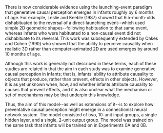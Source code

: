 There is now considerable evidence using the launching-event paradigm that generative causal perception emerges in infants roughly by 6 months of age. For example, Leslie and Keeble (1987) showed that 6.5-month-olds dishabituated to the reversal of a direct-launching event--which used simple 2D geometric shapes--following habituation to that same event, whereas infants who were habituated to a non-causal event did not dishabituate to its reversal. This work was subsequently extended by Oakes and Cohen (1990) who showed that the ability to perceive causality when realistic 3D rather than computer-animated 2D are used emerges by around 10 months of age. 

Although this work is generally not described in these terms, each of these studies are related in that the aim in each study was to examine generative causal perception in infants; that is, infants' ability to attribute causality to objects that produce, rather than prevent, effects in other objects. However, it is as yet unknown when, how, and whether infants attribute causality to causes that prevent effects, and it is also unclear what the mechanism or set of mechanisms may be that underpin this knowledge. 

Thus, the aim of this model--as well as extensions of it--is to explore how preventative causal perception might emerge in a connectionist neural network system. The model consisted of two, 10-unit input groups, a single hidden layer, and a single, 2-unit output group. The model was trained on the same task that infants will be trained on in Experiments 0A and 0B.

